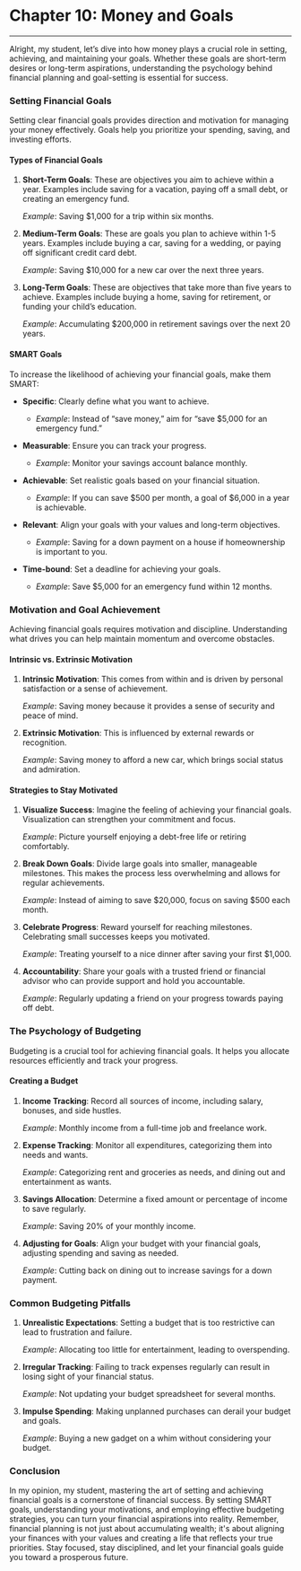 # Chapter 10: Money and Goals

---

Alright, my student, let’s dive into how money plays a crucial role in setting, achieving, and maintaining your goals. Whether these goals are short-term desires or long-term aspirations, understanding the psychology behind financial planning and goal-setting is essential for success.

### Setting Financial Goals

Setting clear financial goals provides direction and motivation for managing your money effectively. Goals help you prioritize your spending, saving, and investing efforts.

#### Types of Financial Goals

1. **Short-Term Goals**: These are objectives you aim to achieve within a year. Examples include saving for a vacation, paying off a small debt, or creating an emergency fund.
   
   *Example*: Saving $1,000 for a trip within six months.

2. **Medium-Term Goals**: These are goals you plan to achieve within 1-5 years. Examples include buying a car, saving for a wedding, or paying off significant credit card debt.
   
   *Example*: Saving $10,000 for a new car over the next three years.

3. **Long-Term Goals**: These are objectives that take more than five years to achieve. Examples include buying a home, saving for retirement, or funding your child’s education.
   
   *Example*: Accumulating $200,000 in retirement savings over the next 20 years.

#### SMART Goals

To increase the likelihood of achieving your financial goals, make them SMART:

- **Specific**: Clearly define what you want to achieve.
  - *Example*: Instead of “save money,” aim for “save $5,000 for an emergency fund.”
  
- **Measurable**: Ensure you can track your progress.
  - *Example*: Monitor your savings account balance monthly.
  
- **Achievable**: Set realistic goals based on your financial situation.
  - *Example*: If you can save $500 per month, a goal of $6,000 in a year is achievable.
  
- **Relevant**: Align your goals with your values and long-term objectives.
  - *Example*: Saving for a down payment on a house if homeownership is important to you.
  
- **Time-bound**: Set a deadline for achieving your goals.
  - *Example*: Save $5,000 for an emergency fund within 12 months.

### Motivation and Goal Achievement

Achieving financial goals requires motivation and discipline. Understanding what drives you can help maintain momentum and overcome obstacles.

#### Intrinsic vs. Extrinsic Motivation

1. **Intrinsic Motivation**: This comes from within and is driven by personal satisfaction or a sense of achievement.
   
   *Example*: Saving money because it provides a sense of security and peace of mind.

2. **Extrinsic Motivation**: This is influenced by external rewards or recognition.
   
   *Example*: Saving money to afford a new car, which brings social status and admiration.

#### Strategies to Stay Motivated

1. **Visualize Success**: Imagine the feeling of achieving your financial goals. Visualization can strengthen your commitment and focus.
   
   *Example*: Picture yourself enjoying a debt-free life or retiring comfortably.

2. **Break Down Goals**: Divide large goals into smaller, manageable milestones. This makes the process less overwhelming and allows for regular achievements.
   
   *Example*: Instead of aiming to save $20,000, focus on saving $500 each month.

3. **Celebrate Progress**: Reward yourself for reaching milestones. Celebrating small successes keeps you motivated.
   
   *Example*: Treating yourself to a nice dinner after saving your first $1,000.

4. **Accountability**: Share your goals with a trusted friend or financial advisor who can provide support and hold you accountable.
   
   *Example*: Regularly updating a friend on your progress towards paying off debt.

### The Psychology of Budgeting

Budgeting is a crucial tool for achieving financial goals. It helps you allocate resources efficiently and track your progress.

#### Creating a Budget

1. **Income Tracking**: Record all sources of income, including salary, bonuses, and side hustles.
   
   *Example*: Monthly income from a full-time job and freelance work.

2. **Expense Tracking**: Monitor all expenditures, categorizing them into needs and wants.
   
   *Example*: Categorizing rent and groceries as needs, and dining out and entertainment as wants.

3. **Savings Allocation**: Determine a fixed amount or percentage of income to save regularly.
   
   *Example*: Saving 20% of your monthly income.

4. **Adjusting for Goals**: Align your budget with your financial goals, adjusting spending and saving as needed.
   
   *Example*: Cutting back on dining out to increase savings for a down payment.

### Common Budgeting Pitfalls

1. **Unrealistic Expectations**: Setting a budget that is too restrictive can lead to frustration and failure.
   
   *Example*: Allocating too little for entertainment, leading to overspending.

2. **Irregular Tracking**: Failing to track expenses regularly can result in losing sight of your financial status.
   
   *Example*: Not updating your budget spreadsheet for several months.

3. **Impulse Spending**: Making unplanned purchases can derail your budget and goals.
   
   *Example*: Buying a new gadget on a whim without considering your budget.

### Conclusion

In my opinion, my student, mastering the art of setting and achieving financial goals is a cornerstone of financial success. By setting SMART goals, understanding your motivations, and employing effective budgeting strategies, you can turn your financial aspirations into reality. Remember, financial planning is not just about accumulating wealth; it's about aligning your finances with your values and creating a life that reflects your true priorities. Stay focused, stay disciplined, and let your financial goals guide you toward a prosperous future.